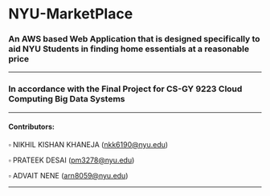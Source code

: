 # NYU-MarketPlace
### An AWS based Web Application that is designed specifically to aid NYU Students in finding home essentials at a reasonable price
***
### In accordance with the Final Project for CS-GY 9223 Cloud Computing Big Data Systems
***
#### Contributors:  
  ▫️ NIKHIL KISHAN KHANEJA (nkk6190@nyu.edu)
  
  ▫️ PRATEEK DESAI (pm3278@nyu.edu)
  
  ▫️ ADVAIT NENE (arn8059@nyu.edu)
***
